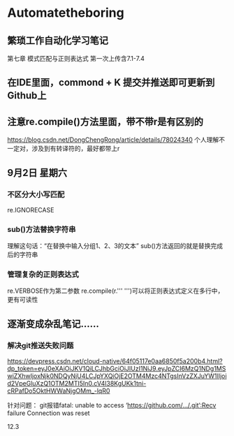 # Automatetheboring
## 繁琐工作自动化学习笔记
第七章 模式匹配与正则表达式
第一次上传含7.1-7.4

## 在IDE里面，commond + K 提交并推送即可更新到Github上

## 注意re.compile()方法里面，带不带r是有区别的
https://blog.csdn.net/DongChengRong/article/details/78024340
个人理解不一定对，涉及到有转译符的，最好都带上r

## 9月2日 星期六
### 不区分大小写匹配
re.IGNORECASE
### sub()方法替换字符串
理解这句话：“在替换中输入分组1、2、3的文本”
sub()方法返回的就是替换完成后的字符串
### 管理复杂的正则表达式
re.VERBOSE作为第二参数
re.compile(r.''' ''')可以将正则表达式定义在多行中，更有可读性

## 逐渐变成杂乱笔记......
### 解决git推送失败问题
https://devpress.csdn.net/cloud-native/64f05117e0aa6850f5a200b4.html?dp_token=eyJ0eXAiOiJKV1QiLCJhbGciOiJIUzI1NiJ9.eyJpZCI6MzQ1NDg1MSwiZXhwIjoxNjk0NDQyNjU4LCJpYXQiOjE2OTM4Mzc4NTgsInVzZXJuYW1lIjoid2VpeGluXzQ1OTM2MTI5In0.cV4l38KgUKk1tni-cRPafDo5OktHWWaNjgOMm_-lqR0

针对问题：
git报错fatal: unable to access ‘https://github.com/.../.git‘:Recv failure Connection was reset

12.3